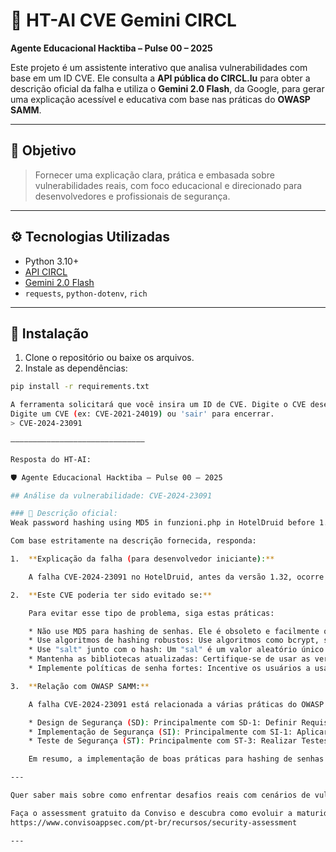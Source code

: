 # 🧠 HT-AI CVE Gemini CIRCL

**Agente Educacional Hacktiba – Pulse 00 – 2025**

Este projeto é um assistente interativo que analisa vulnerabilidades com base em um ID CVE. Ele consulta a **API pública do CIRCL.lu** para obter a descrição oficial da falha e utiliza o **Gemini 2.0 Flash**, da Google, para gerar uma explicação acessível e educativa com base nas práticas do **OWASP SAMM**.

---

## 🎯 Objetivo

> Fornecer uma explicação clara, prática e embasada sobre vulnerabilidades reais, com foco educacional e direcionado para desenvolvedores e profissionais de segurança.

---

## ⚙️ Tecnologias Utilizadas

- Python 3.10+
- [API CIRCL](https://cve.circl.lu/)
- [Gemini 2.0 Flash](https://aistudio.google.com/)
- `requests`, `python-dotenv`, `rich`

---

## 🚀 Instalação

1. Clone o repositório ou baixe os arquivos.
2. Instale as dependências:

```bash
pip install -r requirements.txt

A ferramenta solicitará que você insira um ID de CVE. Digite o CVE desejado (por exemplo, CVE-2021-24019) e pressione Enter.Para encerrar o programa, digite sair, exit ou quit.Exemplo de Saída🧠 HT-AI Hacktiba – Pulse 00 – 2025 (CIRCL.lu + Gemini)
Digite um CVE (ex: CVE-2021-24019) ou 'sair' para encerrar.
> CVE-2024-23091

——————————————————————————————

Resposta do HT-AI:

🛡️ Agente Educacional Hacktiba – Pulse 00 – 2025

## Análise da vulnerabilidade: CVE-2024-23091

### 📄 Descrição oficial:
Weak password hashing using MD5 in funzioni.php in HotelDruid before 1.32 allows an attacker to obtain plaintext passwords from hash values.

Com base estritamente na descrição fornecida, responda:

1.  **Explicação da falha (para desenvolvedor iniciante):**

    A falha CVE-2024-23091 no HotelDruid, antes da versão 1.32, ocorre porque as senhas dos usuários são armazenadas de forma insegura. Em vez de usar um método forte para "embaralhar" as senhas (o que chamamos de "hashing") para que não possam ser lidas diretamente, o sistema usa o MD5, que é considerado fraco. Imagine que você quer guardar um segredo, mas em vez de colocá-lo em um cofre com uma combinação complexa, você o esconde debaixo do tapete. O MD5 seria como esconder o segredo debaixo do tapete: é fácil para alguém mal-intencionado encontrar o segredo original a partir da versão "escondida" (o hash). Na prática, um atacante que tenha acesso aos hashes das senhas (por exemplo, acessando o banco de dados) pode facilmente "quebrar" o MD5 e descobrir as senhas reais dos usuários.

2.  **Este CVE poderia ter sido evitado se:**

    Para evitar esse tipo de problema, siga estas práticas:

    * Não use MD5 para hashing de senhas. Ele é obsoleto e facilmente quebrado.
    * Use algoritmos de hashing robustos: Use algoritmos como bcrypt, scrypt ou Argon2. Eles são projetados para serem mais resistentes a ataques de "força bruta" e "tabelas rainbow".
    * Use "salt" junto com o hash: Um "sal" é um valor aleatório único para cada senha que é adicionado à senha antes de ser "embaralhada" com o algoritmo de hashing. Isso torna ainda mais difícil quebrar o hash, mesmo que o atacante tenha acesso a tabelas precomputadas de hashes.
    * Mantenha as bibliotecas atualizadas: Certifique-se de usar as versões mais recentes das bibliotecas de segurança que você usa, pois elas podem incluir correções de bugs e melhorias de segurança.
    * Implemente políticas de senha fortes: Incentive os usuários a usar senhas complexas e alterá-las regularmente.

3.  **Relação com OWASP SAMM:**

    A falha CVE-2024-23091 está relacionada a várias práticas do OWASP SAMM (Software Assurance Maturity Model):

    * Design de Segurança (SD): Principalmente com SD-1: Definir Requisitos de Segurança. Uma falha como essa indica que não foram definidos requisitos claros de segurança para a proteção de dados sensíveis, como senhas. Também se relaciona com SD-3: Realizar Revisões de Design de Segurança. Revisões de design poderiam ter identificado o uso de MD5 e recomendado algoritmos mais robustos.
    * Implementação de Segurança (SI): Principalmente com SI-1: Aplicar Práticas de Codificação Seguras. O uso de MD5 demonstra uma falta de práticas de codificação seguras no tratamento de senhas. Também se relaciona com SI-3: Executar Análise Estática de Segurança. Uma análise estática de código poderia ter detectado o uso do MD5.
    * Teste de Segurança (ST): Principalmente com ST-3: Realizar Testes de Penetração. Testes de penetração focados em quebrar senhas (password cracking) provavelmente revelariam a fraqueza do algoritmo MD5.

    Em resumo, a implementação de boas práticas para hashing de senhas contribuem para aumentar a maturidade da segurança do software,.

---

Quer saber mais sobre como enfrentar desafios reais com cenários de vulnerabilidades — seja com CVEs conhecidos ou até mesmo falhas ainda não publicadas, identificadas diretamente no seu código?

Faça o assessment gratuito da Conviso e descubra como evoluir a maturidade em AppSec da sua empresa:
https://www.convisoappsec.com/pt-br/recursos/security-assessment

---
